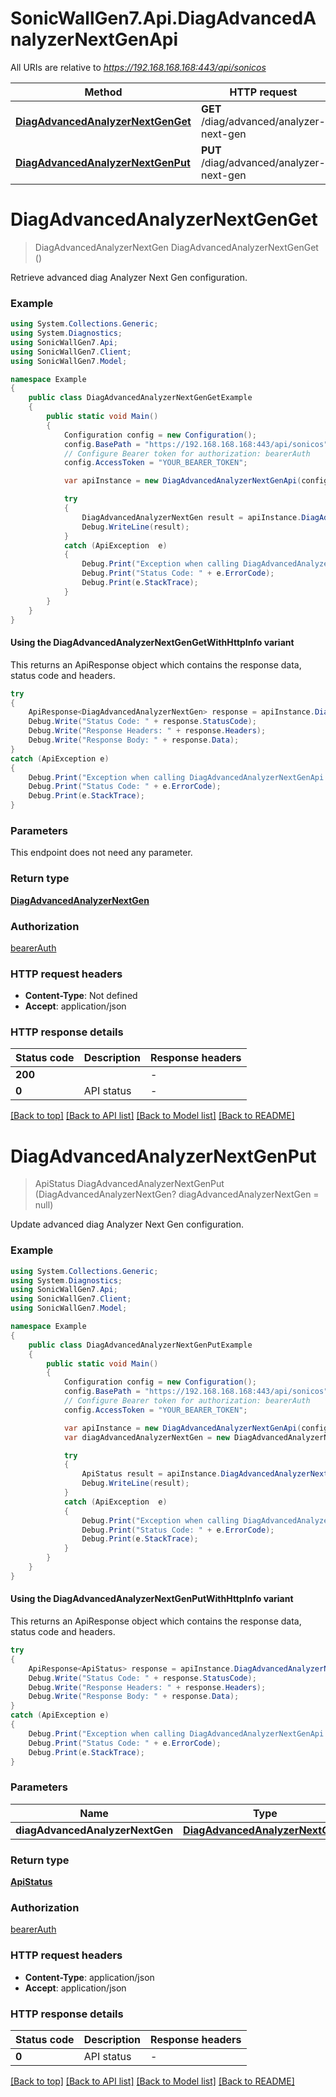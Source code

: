 # SonicWallGen7.Api.DiagAdvancedAnalyzerNextGenApi

All URIs are relative to *https://192.168.168.168:443/api/sonicos*

| Method | HTTP request | Description |
|--------|--------------|-------------|
| [**DiagAdvancedAnalyzerNextGenGet**](DiagAdvancedAnalyzerNextGenApi.md#diagadvancedanalyzernextgenget) | **GET** /diag/advanced/analyzer-next-gen |  |
| [**DiagAdvancedAnalyzerNextGenPut**](DiagAdvancedAnalyzerNextGenApi.md#diagadvancedanalyzernextgenput) | **PUT** /diag/advanced/analyzer-next-gen |  |

<a id="diagadvancedanalyzernextgenget"></a>
# **DiagAdvancedAnalyzerNextGenGet**
> DiagAdvancedAnalyzerNextGen DiagAdvancedAnalyzerNextGenGet ()



Retrieve advanced diag Analyzer Next Gen configuration.

### Example
```csharp
using System.Collections.Generic;
using System.Diagnostics;
using SonicWallGen7.Api;
using SonicWallGen7.Client;
using SonicWallGen7.Model;

namespace Example
{
    public class DiagAdvancedAnalyzerNextGenGetExample
    {
        public static void Main()
        {
            Configuration config = new Configuration();
            config.BasePath = "https://192.168.168.168:443/api/sonicos";
            // Configure Bearer token for authorization: bearerAuth
            config.AccessToken = "YOUR_BEARER_TOKEN";

            var apiInstance = new DiagAdvancedAnalyzerNextGenApi(config);

            try
            {
                DiagAdvancedAnalyzerNextGen result = apiInstance.DiagAdvancedAnalyzerNextGenGet();
                Debug.WriteLine(result);
            }
            catch (ApiException  e)
            {
                Debug.Print("Exception when calling DiagAdvancedAnalyzerNextGenApi.DiagAdvancedAnalyzerNextGenGet: " + e.Message);
                Debug.Print("Status Code: " + e.ErrorCode);
                Debug.Print(e.StackTrace);
            }
        }
    }
}
```

#### Using the DiagAdvancedAnalyzerNextGenGetWithHttpInfo variant
This returns an ApiResponse object which contains the response data, status code and headers.

```csharp
try
{
    ApiResponse<DiagAdvancedAnalyzerNextGen> response = apiInstance.DiagAdvancedAnalyzerNextGenGetWithHttpInfo();
    Debug.Write("Status Code: " + response.StatusCode);
    Debug.Write("Response Headers: " + response.Headers);
    Debug.Write("Response Body: " + response.Data);
}
catch (ApiException e)
{
    Debug.Print("Exception when calling DiagAdvancedAnalyzerNextGenApi.DiagAdvancedAnalyzerNextGenGetWithHttpInfo: " + e.Message);
    Debug.Print("Status Code: " + e.ErrorCode);
    Debug.Print(e.StackTrace);
}
```

### Parameters
This endpoint does not need any parameter.
### Return type

[**DiagAdvancedAnalyzerNextGen**](DiagAdvancedAnalyzerNextGen.md)

### Authorization

[bearerAuth](../README.md#bearerAuth)

### HTTP request headers

 - **Content-Type**: Not defined
 - **Accept**: application/json


### HTTP response details
| Status code | Description | Response headers |
|-------------|-------------|------------------|
| **200** |  |  -  |
| **0** | API status |  -  |

[[Back to top]](#) [[Back to API list]](../README.md#documentation-for-api-endpoints) [[Back to Model list]](../README.md#documentation-for-models) [[Back to README]](../README.md)

<a id="diagadvancedanalyzernextgenput"></a>
# **DiagAdvancedAnalyzerNextGenPut**
> ApiStatus DiagAdvancedAnalyzerNextGenPut (DiagAdvancedAnalyzerNextGen? diagAdvancedAnalyzerNextGen = null)



Update advanced diag Analyzer Next Gen configuration.

### Example
```csharp
using System.Collections.Generic;
using System.Diagnostics;
using SonicWallGen7.Api;
using SonicWallGen7.Client;
using SonicWallGen7.Model;

namespace Example
{
    public class DiagAdvancedAnalyzerNextGenPutExample
    {
        public static void Main()
        {
            Configuration config = new Configuration();
            config.BasePath = "https://192.168.168.168:443/api/sonicos";
            // Configure Bearer token for authorization: bearerAuth
            config.AccessToken = "YOUR_BEARER_TOKEN";

            var apiInstance = new DiagAdvancedAnalyzerNextGenApi(config);
            var diagAdvancedAnalyzerNextGen = new DiagAdvancedAnalyzerNextGen?(); // DiagAdvancedAnalyzerNextGen? |  (optional) 

            try
            {
                ApiStatus result = apiInstance.DiagAdvancedAnalyzerNextGenPut(diagAdvancedAnalyzerNextGen);
                Debug.WriteLine(result);
            }
            catch (ApiException  e)
            {
                Debug.Print("Exception when calling DiagAdvancedAnalyzerNextGenApi.DiagAdvancedAnalyzerNextGenPut: " + e.Message);
                Debug.Print("Status Code: " + e.ErrorCode);
                Debug.Print(e.StackTrace);
            }
        }
    }
}
```

#### Using the DiagAdvancedAnalyzerNextGenPutWithHttpInfo variant
This returns an ApiResponse object which contains the response data, status code and headers.

```csharp
try
{
    ApiResponse<ApiStatus> response = apiInstance.DiagAdvancedAnalyzerNextGenPutWithHttpInfo(diagAdvancedAnalyzerNextGen);
    Debug.Write("Status Code: " + response.StatusCode);
    Debug.Write("Response Headers: " + response.Headers);
    Debug.Write("Response Body: " + response.Data);
}
catch (ApiException e)
{
    Debug.Print("Exception when calling DiagAdvancedAnalyzerNextGenApi.DiagAdvancedAnalyzerNextGenPutWithHttpInfo: " + e.Message);
    Debug.Print("Status Code: " + e.ErrorCode);
    Debug.Print(e.StackTrace);
}
```

### Parameters

| Name | Type | Description | Notes |
|------|------|-------------|-------|
| **diagAdvancedAnalyzerNextGen** | [**DiagAdvancedAnalyzerNextGen?**](DiagAdvancedAnalyzerNextGen?.md) |  | [optional]  |

### Return type

[**ApiStatus**](ApiStatus.md)

### Authorization

[bearerAuth](../README.md#bearerAuth)

### HTTP request headers

 - **Content-Type**: application/json
 - **Accept**: application/json


### HTTP response details
| Status code | Description | Response headers |
|-------------|-------------|------------------|
| **0** | API status |  -  |

[[Back to top]](#) [[Back to API list]](../README.md#documentation-for-api-endpoints) [[Back to Model list]](../README.md#documentation-for-models) [[Back to README]](../README.md)

